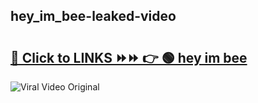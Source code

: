
 ## hey_im_bee-leaked-video 

# <h2><a href="https://clipsfans.com/hey_im_bee&ref=git">🔗 Click to LINKS ⏩⏩ 👉 🟢 hey im bee </a></h2>

<a href="https://clipsfans.com/hey_im_bee&ref=git" rel="nofollow" data-target="animated-image.originalLink"><img src="https://i.ibb.co.com/xMMVF88/686577567.gif" alt="Viral Video Original" style="max-width: 100%; display: inline-block;" data-target="animated-image.originalImage"></a>
